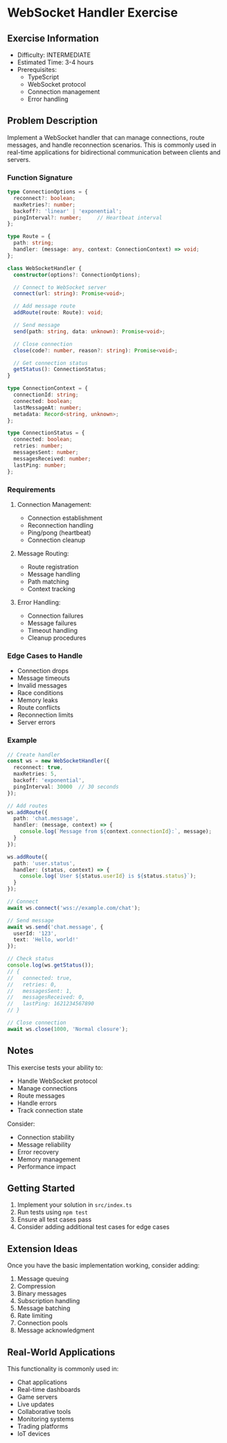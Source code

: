 # WebSocket Handler Exercise

## Exercise Information
- Difficulty: INTERMEDIATE
- Estimated Time: 3-4 hours
- Prerequisites:
    - TypeScript
    - WebSocket protocol
    - Connection management
    - Error handling

## Problem Description

Implement a WebSocket handler that can manage connections, route messages, and handle reconnection scenarios. This is commonly used in real-time applications for bidirectional communication between clients and servers.

### Function Signature
```typescript
type ConnectionOptions = {
  reconnect?: boolean;
  maxRetries?: number;
  backoff?: 'linear' | 'exponential';
  pingInterval?: number;     // Heartbeat interval
};

type Route = {
  path: string;
  handler: (message: any, context: ConnectionContext) => void;
};

class WebSocketHandler {
  constructor(options?: ConnectionOptions);

  // Connect to WebSocket server
  connect(url: string): Promise<void>;

  // Add message route
  addRoute(route: Route): void;

  // Send message
  send(path: string, data: unknown): Promise<void>;

  // Close connection
  close(code?: number, reason?: string): Promise<void>;

  // Get connection status
  getStatus(): ConnectionStatus;
}

type ConnectionContext = {
  connectionId: string;
  connected: boolean;
  lastMessageAt: number;
  metadata: Record<string, unknown>;
};

type ConnectionStatus = {
  connected: boolean;
  retries: number;
  messagesSent: number;
  messagesReceived: number;
  lastPing: number;
};
```

### Requirements

1. Connection Management:
    - Connection establishment
    - Reconnection handling
    - Ping/pong (heartbeat)
    - Connection cleanup

2. Message Routing:
    - Route registration
    - Message handling
    - Path matching
    - Context tracking

3. Error Handling:
    - Connection failures
    - Message failures
    - Timeout handling
    - Cleanup procedures

### Edge Cases to Handle

- Connection drops
- Message timeouts
- Invalid messages
- Race conditions
- Memory leaks
- Route conflicts
- Reconnection limits
- Server errors

### Example

```typescript
// Create handler
const ws = new WebSocketHandler({
  reconnect: true,
  maxRetries: 5,
  backoff: 'exponential',
  pingInterval: 30000  // 30 seconds
});

// Add routes
ws.addRoute({
  path: 'chat.message',
  handler: (message, context) => {
    console.log(`Message from ${context.connectionId}:`, message);
  }
});

ws.addRoute({
  path: 'user.status',
  handler: (status, context) => {
    console.log(`User ${status.userId} is ${status.status}`);
  }
});

// Connect
await ws.connect('wss://example.com/chat');

// Send message
await ws.send('chat.message', {
  userId: '123',
  text: 'Hello, world!'
});

// Check status
console.log(ws.getStatus());
// {
//   connected: true,
//   retries: 0,
//   messagesSent: 1,
//   messagesReceived: 0,
//   lastPing: 1621234567890
// }

// Close connection
await ws.close(1000, 'Normal closure');
```

## Notes

This exercise tests your ability to:
- Handle WebSocket protocol
- Manage connections
- Route messages
- Handle errors
- Track connection state

Consider:
- Connection stability
- Message reliability
- Error recovery
- Memory management
- Performance impact

## Getting Started

1. Implement your solution in `src/index.ts`
2. Run tests using `npm test`
3. Ensure all test cases pass
4. Consider adding additional test cases for edge cases

## Extension Ideas

Once you have the basic implementation working, consider adding:
1. Message queuing
2. Compression
3. Binary messages
4. Subscription handling
5. Message batching
6. Rate limiting
7. Connection pools
8. Message acknowledgment

## Real-World Applications

This functionality is commonly used in:
- Chat applications
- Real-time dashboards
- Game servers
- Live updates
- Collaborative tools
- Monitoring systems
- Trading platforms
- IoT devices
